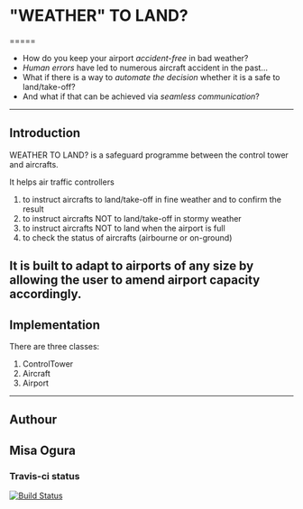 # "WEATHER" TO LAND?
=====

* How do you keep your airport _accident-free_ in bad weather?
* _Human errors_ have led to numerous aircraft accident in the past...
* What if there is a way to _automate the decision_ whether it is a safe to land/take-off?
* And what if that can be achieved via _seamless communication_?
-----

## Introduction
WEATHER TO LAND? is a safeguard programme between the control tower and aircrafts.

It helps air traffic controllers
1. to instruct aircrafts to land/take-off in fine weather and to confirm the result
2. to instruct aircrafts NOT to land/take-off in stormy weather
3. to instruct aircrafts NOT to land when the airport is full
4. to check the status of aircrafts (airbourne or on-ground)

It is built to adapt to airports of any size by allowing the user to amend airport capacity accordingly.
-----

## Implementation
There are three classes:
1. ControlTower
2. Aircraft
3. Airport
-----

## Authour
Misa Ogura
-----

### Travis-ci status
[![Build Status](https://travis-ci.org/makersacademy/airport_challenge.svg?branch=master)](https://travis-ci.org/makersacademy/airport_challenge)
